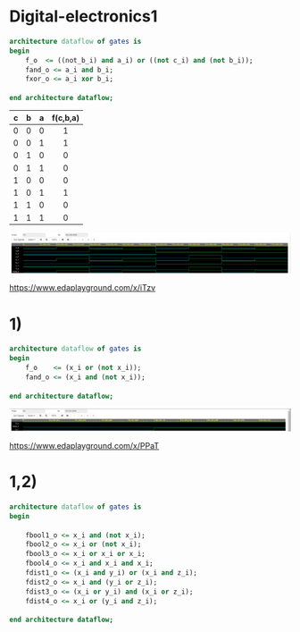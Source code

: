 # Digital-electronics1

```vhdl
architecture dataflow of gates is
begin
    f_o  <= ((not_b_i) and a_i) or ((not c_i) and (not b_i));
    fand_o <= a_i and b_i;
    fxor_o <= a_i xor b_i;

end architecture dataflow;
```
| **c** | **b** |**a** | **f(c,b,a)** |
| :-: | :-: | :-: | :-: |
| 0 | 0 | 0 | 1 |
| 0 | 0 | 1 | 1 |
| 0 | 1 | 0 | 0 |
| 0 | 1 | 1 | 0 |
| 1 | 0 | 0 | 0 |
| 1 | 0 | 1 | 1 |
| 1 | 1 | 0 | 0 |
| 1 | 1 | 1 | 0 |

![Simulace](Images/DemorganSim.PNG)

https://www.edaplayground.com/x/iTzv

# 1)

```vhdl
architecture dataflow of gates is
begin
    f_o    <= (x_i or (not x_i));
    fand_o <= (x_i and (not x_i));

end architecture dataflow;
```
![Simulace](Images/second.PNG)

https://www.edaplayground.com/x/PPaT

# 1,2)

```vhdl
architecture dataflow of gates is
begin

    fbool1_o <= x_i and (not x_i);
    fbool2_o <= x_i or (not x_i);
    fbool3_o <= x_i or x_i or x_i;
    fbool4_o <= x_i and x_i and x_i;
    fdist1_o <= (x_i and y_i) or (x_i and z_i);
    fdist2_o <= x_i and (y_i or z_i);
    fdist3_o <= (x_i or y_i) and (x_i or z_i);
    fdist4_o <= x_i or (y_i and z_i);

end architecture dataflow;
```

